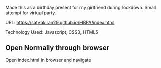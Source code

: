 Made this as a birthday present for my girlfriend during lockdown. Small attempt for virtual party.



URL: https://satyakiran29.github.io/HBPA/index.html

Technology Used: Javascript, CSS3, HTML5


## Open Normally through browser
Open index.html in browser and navigate


